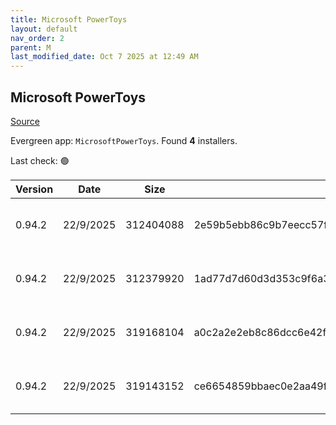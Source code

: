 ```yaml
---
title: Microsoft PowerToys
layout: default
nav_order: 2
parent: M
last_modified_date: Oct 7 2025 at 12:49 AM
---
```


## Microsoft PowerToys

[Source](https://github.com/microsoft/PowerToys/)

Evergreen app: `MicrosoftPowerToys`. Found **4** installers.

Last check: 🟢

| Version | Date      | Size      | Sha256                                                           | Architecture | InstallerType | Type | URI                                                                                                                                                                                                          |
| ------- | --------- | --------- | ---------------------------------------------------------------- | ------------ | ------------- | ---- | ------------------------------------------------------------------------------------------------------------------------------------------------------------------------------------------------------------ |
| 0.94.2  | 22/9/2025 | 312404088 | 2e59b5ebb86c9b7eecc57f902f709a67103aa7aa72396fededc40bb6aa67af20 | ARM64        | Default       | exe  | [https://github.com/microsoft/PowerToys/releases/download/v0.94.2/PowerToysSetup-0.94.2-arm64.exe](https://github.com/microsoft/PowerToys/releases/download/v0.94.2/PowerToysSetup-0.94.2-arm64.exe)         |
| 0.94.2  | 22/9/2025 | 312379920 | 1ad77d7d60d3d353c9f6a391759b4596f43f4f21549625bb8b22ef21cf7e1b55 | ARM64        | User          | exe  | [https://github.com/microsoft/PowerToys/releases/download/v0.94.2/PowerToysUserSetup-0.94.2-arm64.exe](https://github.com/microsoft/PowerToys/releases/download/v0.94.2/PowerToysUserSetup-0.94.2-arm64.exe) |
| 0.94.2  | 22/9/2025 | 319168104 | a0c2a2e2eb8c86dcc6e42fe652490f41b61d9c4875f170a63eeca353e7cebb8b | x64          | Default       | exe  | [https://github.com/microsoft/PowerToys/releases/download/v0.94.2/PowerToysSetup-0.94.2-x64.exe](https://github.com/microsoft/PowerToys/releases/download/v0.94.2/PowerToysSetup-0.94.2-x64.exe)             |
| 0.94.2  | 22/9/2025 | 319143152 | ce6654859bbaec0e2aa49ff2e4f5c1353c4204c85a2cfb15e1e5cec51bf3b003 | x64          | User          | exe  | [https://github.com/microsoft/PowerToys/releases/download/v0.94.2/PowerToysUserSetup-0.94.2-x64.exe](https://github.com/microsoft/PowerToys/releases/download/v0.94.2/PowerToysUserSetup-0.94.2-x64.exe)     |

